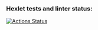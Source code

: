 ### Hexlet tests and linter status:
[![Actions Status](https://github.com/BananfonBan/python-pytest-testing-project-79/actions/workflows/hexlet-check.yml/badge.svg)](https://github.com/BananfonBan/python-pytest-testing-project-79/actions)